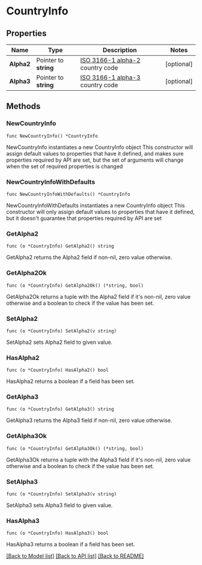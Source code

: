 # CountryInfo

## Properties

Name | Type | Description | Notes
------------ | ------------- | ------------- | -------------
**Alpha2** | Pointer to **string** | [ISO 3166-1 alpha-2](https://en.wikipedia.org/wiki/ISO_3166-1_alpha-2) country code | [optional] 
**Alpha3** | Pointer to **string** | [ISO 3166-1 alpha-3](https://en.wikipedia.org/wiki/ISO_3166-1_alpha-3) country code | [optional] 

## Methods

### NewCountryInfo

`func NewCountryInfo() *CountryInfo`

NewCountryInfo instantiates a new CountryInfo object
This constructor will assign default values to properties that have it defined,
and makes sure properties required by API are set, but the set of arguments
will change when the set of required properties is changed

### NewCountryInfoWithDefaults

`func NewCountryInfoWithDefaults() *CountryInfo`

NewCountryInfoWithDefaults instantiates a new CountryInfo object
This constructor will only assign default values to properties that have it defined,
but it doesn't guarantee that properties required by API are set

### GetAlpha2

`func (o *CountryInfo) GetAlpha2() string`

GetAlpha2 returns the Alpha2 field if non-nil, zero value otherwise.

### GetAlpha2Ok

`func (o *CountryInfo) GetAlpha2Ok() (*string, bool)`

GetAlpha2Ok returns a tuple with the Alpha2 field if it's non-nil, zero value otherwise
and a boolean to check if the value has been set.

### SetAlpha2

`func (o *CountryInfo) SetAlpha2(v string)`

SetAlpha2 sets Alpha2 field to given value.

### HasAlpha2

`func (o *CountryInfo) HasAlpha2() bool`

HasAlpha2 returns a boolean if a field has been set.

### GetAlpha3

`func (o *CountryInfo) GetAlpha3() string`

GetAlpha3 returns the Alpha3 field if non-nil, zero value otherwise.

### GetAlpha3Ok

`func (o *CountryInfo) GetAlpha3Ok() (*string, bool)`

GetAlpha3Ok returns a tuple with the Alpha3 field if it's non-nil, zero value otherwise
and a boolean to check if the value has been set.

### SetAlpha3

`func (o *CountryInfo) SetAlpha3(v string)`

SetAlpha3 sets Alpha3 field to given value.

### HasAlpha3

`func (o *CountryInfo) HasAlpha3() bool`

HasAlpha3 returns a boolean if a field has been set.


[[Back to Model list]](../README.md#documentation-for-models) [[Back to API list]](../README.md#documentation-for-api-endpoints) [[Back to README]](../README.md)


